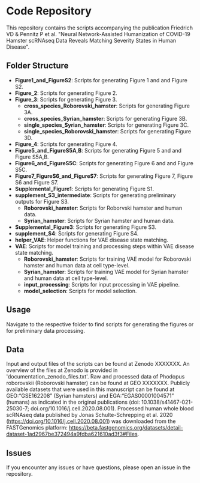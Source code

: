  # Code Repository

This repository contains the scripts accompanying the publication Friedrich VD & Pennitz P et al. "Neural Network-Assisted Humanization of COVID-19 Hamster scRNAseq Data Reveals Matching Severity States in Human Disease". 

## Folder Structure

- **Figure1_and_FigureS2**: Scripts for generating Figure 1 and and Figure S2.
- **Figure_2**: Scripts for generating Figure 2.
- **Figure_3**: Scripts for generating Figure 3.
     - **cross_species_Roborovski_hamster**: Scripts for generating Figure 3A.
     - **cross_species_Syrian_hamster**: Scripts for generating Figure 3B.
     - **single_species_Syrian_hamster**: Scripts for generating Figure 3C.
     - **single_species_Roborovski_hamster**: Scripts for generating Figure 3D.
- **Figure_4**: Scripts for generating Figure 4.
- **Figure5_and_FigureS5A,B**: Scripts for generating Figure 5 and and Figure S5A,B.
- **Figure6_and_FigureS5C**: Scripts for generating Figure 6 and and Figure S5C.
- **Figure7_FigureS6_and_FigureS7**: Scripts for generating Figure 7, Figure S6 and Figure S7.
- **Supplemental_Figure1**: Scripts for generating Figure S1.
- **supplement_S3_intermediate**:  Scripts for generating preliminary outputs for Figure S3.
   - **Roborovski_hamster**: Scripts for Roborvski hamster and human data.
   - **Syrian_hamster**: Scripts for Syrian hamster and human data.
- **Supplemental_Figure3**: Scripts for generating Figure S3.
- **supplement_S4**: Scripts for generating Figure S4.
- **helper_VAE**: Helper functions for VAE disease state matching.
- **VAE**: Scripts for model training and processing steps within VAE disease state matching.
   - **Roborovski_hamster**: Scripts for training VAE model for Roborovski hamster and human data at cell type-level.
   - **Syrian_hamster**: Scripts for training VAE model for Syrian hamster and human data at cell type-level.
   - **input_processing**: Scripts for input processing in VAE pipeline.
   - **model_selection**: Scripts for model selection.

## Usage

Navigate to the respective folder to find scripts for generating the figures or for preliminary data processing. 

## Data

Input and output files of the scripts can be found at Zenodo XXXXXXX. An overview of the files at Zenodo is provided in 'documentation_zenodo_files.txt'. Raw and processed data of Phodopus roborovskii (Roborovski hamster) can be found at GEO XXXXXXX. Publicly available datasets that were used in this manuscript can be found at GEO:“GSE162208” (Syrian hamsters) and EGA:“EGAS00001004571” (humans) as indicated in the original publications (doi: 10.1038/s41467-021-25030-7; doi.org/10.1016/j.cell.2020.08.001).
Processed human whole blood scRNAseq data published by Jonas Schulte-Schrepping et al. 2020 (https://doi.org/10.1016/j.cell.2020.08.001) was downloaded from the FASTGenomics platform:
https://beta.fastgenomics.org/datasets/detail-dataset-1ad2967be372494a9fdba621610ad3f3#Files.


## Issues

If you encounter any issues or have questions, please open an issue in the repository.


